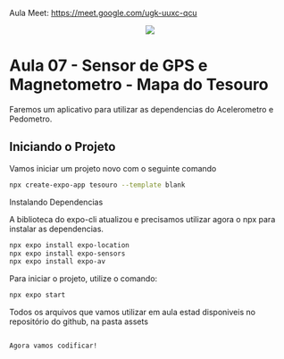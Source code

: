 Aula Meet: https://meet.google.com/ugk-uuxc-qcu
<div align = center>
  <img src = "https://github.com/user-attachments/assets/f7268869-8d81-407d-a650-3363b1eff0d5">
 

</div>  


# Aula 07 -  Sensor de GPS e Magnetometro - Mapa do Tesouro

Faremos um aplicativo para utilizar as dependencias do Acelerometro e Pedometro.

## Iniciando o Projeto

Vamos iniciar um projeto novo com o seguinte comando

```bash
npx create-expo-app tesouro --template blank
```
Instalando Dependencias

A biblioteca do expo-cli atualizou e precisamos utilizar agora o npx para instalar as dependencias.

```bash
npx expo install expo-location
npx expo install expo-sensors
npx expo install expo-av

```
Para iniciar o projeto, utilize o comando:

```bash
npx expo start
```
Todos os arquivos que vamos utilizar em aula estad disponiveis no repositório do github, na pasta assets

```bash

Agora vamos codificar!




